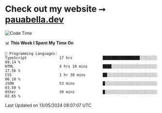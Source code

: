 # Check out my website ⭢ [pauabella.dev](https://pauabella.dev)

<!--START_SECTION:waka-->
![Code Time](http://img.shields.io/badge/Code%20Time-3%2C320%20hrs%2015%20mins-blue)

📊 **This Week I Spent My Time On** 

```text
💬 Programming Languages: 
TypeScript               17 hrs              █████████████████░░░░░░░░   69.14 % 
HTML                     4 hrs 19 mins       ████░░░░░░░░░░░░░░░░░░░░░   17.56 % 
CSS                      1 hr 30 mins        ██░░░░░░░░░░░░░░░░░░░░░░░   06.10 % 
JSON                     53 mins             █░░░░░░░░░░░░░░░░░░░░░░░░   03.59 % 
Other                    39 mins             █░░░░░░░░░░░░░░░░░░░░░░░░   02.65 % 
```


 Last Updated on 13/05/2024 08:07:07 UTC
<!--END_SECTION:waka-->
